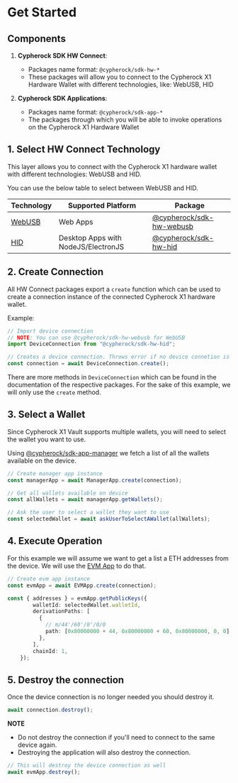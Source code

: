 # Get Started

## Components

1. **Cypherock SDK HW Connect**: 
    - Packages name format: `@cypherock/sdk-hw-*`
    - These packages will allow you to connect to the Cypherock X1 Hardware 
      Wallet with different technologies, like: WebUSB, HID

2. **Cypherock SDK Applications**:
    - Packages name format: `@cypherock/sdk-app-*`
    - The packages through which you will be able to invoke operations on the
      Cypherock X1 Hardware Wallet

## 1. Select HW Connect Technology

This layer allows you to connect with the Cypherock X1 hardware wallet with
different technologies: WebUSB and HID.

You can use the below table to select between WebUSB and HID.

| Technology                                                            | Supported Platform                  | Package                                                |
| --------------------------------------------------------------------- | ----------------------------------- | ------------------------------------------------------ |
| [WebUSB](https://developer.mozilla.org/en-US/docs/Web/API/WebUSB_API) | Web Apps                            | [@cypherock/sdk-hw-webusb](../cypherock-sdk-hw-webusb) |
| [HID](https://www.npmjs.com/package/node-hid)                         | Desktop Apps with NodeJS/ElectronJS | [@cypherock/sdk-hw-hid](../cypherock-sdk-hw-hid)       |

## 2. Create Connection

All HW Connect packages export a `create` function which can be used to create
a connection instance of the connected Cypherock X1 hardware wallet.

Example:
```ts
// Import device connection
// NOTE: You can use @cypherock/sdk-hw-webusb for WebUSB 
import DeviceConnection from "@cypherock/sdk-hw-hid";

// Creates a device connection. Throws error if no device connetion is found
const connection = await DeviceConnection.create();
```

There are more methods in `DeviceConnection` which can be found in the 
documentation of the respective packages. For the sake of this example, 
we will only use the `create` method.

## 3. Select a Wallet

Since Cypherock X1 Vault supports multiple wallets, you will need to select
the wallet you want to use.

Using [@cypherock/sdk-app-manager](../cypherock-sdk-app-manager) we fetch a list
of all the wallets available on the device.

```ts
// Create manager app instance
const managerApp = await ManagerApp.create(connection);

// Get all wallets available on device
const allWallets = await managerApp.getWallets();

// Ask the user to select a wallet they want to use
const selectedWallet = await askUserToSelectAWallet(allWallets);
```

## 4. Execute Operation

For this example we will assume we want to get a list a ETH addresses from the
device. We will use the [EVM App](../cypherock-sdk-app-evm) to do that.

```ts
// Create evm app instance
const evmApp = await EVMApp.create(connection);

const { addresses } = evmApp.getPublicKeys({
        walletId: selectedWallet.walletId,
        derivationPaths: [
          {
            // m/44'/60'/0'/0/0
            path: [0x80000000 + 44, 0x80000000 + 60, 0x80000000, 0, 0],
          },
        ],
        chainId: 1,
    });
```

## 5. Destroy the connection

Once the device connection is no longer needed you should destroy it.

```ts
await connection.destroy();
```

**NOTE**

- Do not destroy the connection if you'll need to connect to the same device
  again.
- Destroying the application will also destroy the connection.

```ts
// This will destroy the device connection as well
await evmApp.destroy();
```
